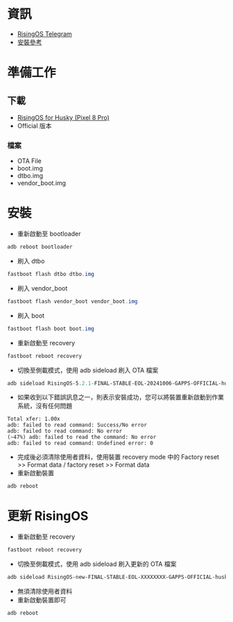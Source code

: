 # 資訊
- [RisingOS Telegram](https://t.me/RisingOS_news)
- [安裝參考](https://droidwin.com/install-evolution-x-android-13-rom-on-pixel-6a-6-6-pro-video/)
# 準備工作
## 下載
- [RisingOS for Husky (Pixel 8 Pro)](https://sourceforge.net/projects/risingos-for-husky/)
- Official 版本
### 檔案
- OTA File
- boot.img
- dtbo.img
- vendor_boot.img
# 安裝
- 重新啟動至 bootloader
```powershell
adb reboot bootloader
```
- 刷入 dtbo
```powershell
fastboot flash dtbo dtbo.img
```
- 刷入 vendor_boot
```powershell
fastboot flash vendor_boot vendor_boot.img
```
- 刷入 boot
```powershell
fastboot flash boot boot.img
```
- 重新啟動至 recovery
```powershell
fastboot reboot recovery
```
- 切換至側載模式，使用 adb sideload 刷入 OTA 檔案
```powershell
adb sideload RisingOS-5.2.1-FINAL-STABLE-EOL-20241006-GAPPS-OFFICIAL-husky-ota-signed.zip
```
- 如果收到以下錯誤訊息之一，則表示安裝成功，您可以將裝置重新啟動到作業系統，沒有任何問題
```
Total xfer: 1.00x
adb: failed to read command: Success/No error
adb: failed to read command: No error
(~47%) adb: failed to read the command: No error
adb: failed to read command: Undefined error: 0
```
- 完成後必須清除使用者資料，使用裝置 recovery mode 中的 Factory reset >> Format data / factory reset >> Format data
- 重新啟動裝置
```powershell
adb reboot
```
# 更新 RisingOS
- 重新啟動至 recovery
```powershell
fastboot reboot recovery
```
- 切換至側載模式，使用 adb sideload 刷入更新的 OTA 檔案
```powershell
adb sideload RisingOS-new-FINAL-STABLE-EOL-XXXXXXXX-GAPPS-OFFICIAL-husky-ota-signed.zip
```
- 無須清除使用者資料
- 重新啟動裝置即可
```powershell
adb reboot
```
